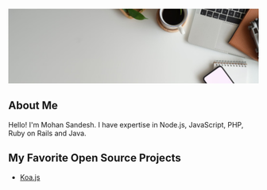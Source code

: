 ![Cover Photo](cover.jpg)

## About Me

Hello! I'm Mohan Sandesh. I have expertise in Node.js, JavaScript, PHP, Ruby on Rails and Java.

## My Favorite Open Source Projects

* [Koa.js](https://github.com/koajs/koa)
